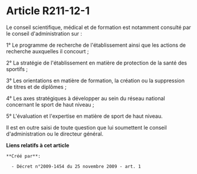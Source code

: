 # Article R211-12-1

Le conseil scientifique, médical et de formation est notamment consulté par le conseil d'administration sur : 

1° Le programme de recherche de l'établissement ainsi que les actions de recherche auxquelles il concourt ; 

2° La stratégie de l'établissement en matière de protection de la santé des sportifs ; 

3° Les orientations en matière de formation, la création ou la suppression de titres et de diplômes ; 

4° Les axes stratégiques à développer au sein du réseau national concernant le sport de haut niveau ; 

5° L'évaluation et l'expertise en matière de sport de haut niveau. 

Il est en outre saisi de toute question que lui soumettent le conseil d'administration ou le directeur général.

**Liens relatifs à cet article**

	**Créé par**:

	  - Décret n°2009-1454 du 25 novembre 2009 - art. 1
